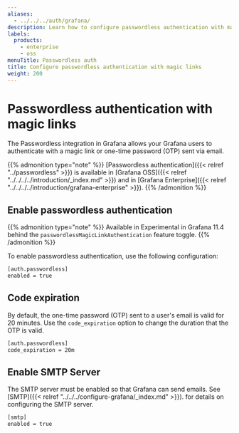 ```yaml
---
aliases:
  - ../../../auth/grafana/
description: Learn how to configure passwordless authentication with magic links in Grafana
labels:
  products:
    - enterprise
    - oss
menuTitle: Passwordless auth
title: Configure passwordless authentication with magic links
weight: 200
---
```


# Passwordless authentication with magic links

The Passwordless integration in Grafana allows your Grafana users to authenticate with a magic link or one-time password (OTP) sent via email.

{{% admonition type="note" %}}
[Passwordless authentication]({{< relref "../passwordless" >}}) is available in [Grafana OSS]({{< relref "../../../../introduction/_index.md" >}}) and in [Grafana Enterprise]({{< relref "../../../../introduction/grafana-enterprise" >}}).
{{% /admonition %}}

## Enable passwordless authentication

{{% admonition type="note" %}}
Available in Experimental in Grafana 11.4 behind the `passwordlessMagicLinkAuthentication` feature toggle.
{{% /admonition %}}

To enable passwordless authentication, use the following configuration:

```bash
[auth.passwordless]
enabled = true
```

## Code expiration

By default, the one-time password (OTP) sent to a user's email is valid for 20 minutes. Use the `code_expiration` option to change the duration that the OTP is valid.

```bash
[auth.passwordless]
code_expiration = 20m
```

## Enable SMTP Server

The SMTP server must be enabled so that Grafana can send emails. See [SMTP]({{< relref "../../../configure-grafana/_index.md" >}}). for details on configuring the SMTP server.

```bash
[smtp]
enabled = true
```
